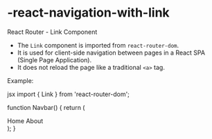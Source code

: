 # -react-navigation-with-link

 React Router - Link Component

- The `Link` component is imported from `react-router-dom`.
- It is used for client-side navigation between pages in a React SPA (Single Page Application).
- It does not reload the page like a traditional `<a>` tag.

Example:

jsx
import { Link } from 'react-router-dom';

function Navbar() {
  return (
    <nav>
      <Link to="/">Home</Link>
      <Link to="/about">About</Link>
    </nav>
  );
}
